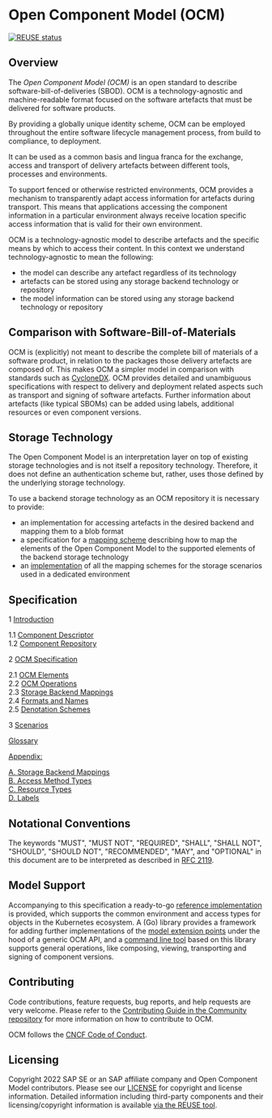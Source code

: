 # Open Component Model (OCM)

[![REUSE status](https://api.reuse.software/badge/github.com/open-component-model/ocm-spec)](https://api.reuse.software/info/github.com/open-component-model/ocm-spec)

## Overview

The _Open Component Model (OCM)_ is an open standard to describe software-bill-of-deliveries (SBOD). OCM is a technology-agnostic and machine-readable format focused on the software artefacts that must be delivered for software products.

By providing a globally unique identity scheme, OCM can be employed throughout the entire software lifecycle management process, from build to compliance, to deployment.

It can be used as a common basis and lingua franca for the exchange, access and
transport of delivery artefacts between different tools, processes and environments.

To support fenced or otherwise restricted environments, OCM provides a mechanism to transparently adapt access information for artefacts during transport. This means that applications accessing the component information in a particular environment always receive location specific access information that is valid for their own environment.

OCM is a technology-agnostic model to describe artefacts and the specific means by which to access their content. In this context we understand technology-agnostic to mean the following:

- the model can describe any artefact regardless of its technology
- artefacts can be stored using any storage backend technology or repository
- the model information can be stored using any storage backend technology or repository

## Comparison with Software-Bill-of-Materials

OCM is (explicitly) not meant to describe the complete bill of materials of a software product,
in relation to the packages those delivery artefacts are composed of. This makes OCM a simpler model in comparison with standards such as [CycloneDX](https://cyclonedx.org/). OCM provides detailed and unambiguous specifications with respect to delivery and deployment related aspects such as transport and signing of software artefacts. Further information about artefacts (like typical SBOMs) can be added using labels, additional resources or even
component versions.

## Storage Technology

The Open Component Model is an interpretation layer on top of existing storage technologies and is not itself a repository technology. Therefore, it does not define an authentication scheme but, rather, uses those defined by the underlying storage technology.

To use a backend storage technology as an OCM repository it is necessary to provide:

- an implementation for accessing artefacts in the desired backend and mapping them to a blob format
- a specification for a [mapping scheme](doc/specification/mapping/README.md)
  describing how to map the elements of the Open Component Model to the supported
  elements of the backend storage technology
- an [implementation](doc/specification/operations/README.md) of all the mapping
  schemes for the storage scenarios used in a dedicated environment

## Specification

1 [Introduction](doc/introduction/README.md)

1.1 [Component Descriptor](doc/introduction/01_component_descriptor.md)<br>
1.2 [Component Repository](doc/introduction/02_component_repository.md)<br>

2 [OCM Specification](doc/specification/README.md)

2.1 [OCM Elements](doc/specification/elements/README.md) <br>
2.2 [OCM Operations](doc/specification/operations/README.md) <br>
2.3 [Storage Backend Mappings](doc/specification/mapping/README.md) <br>
2.4 [Formats and Names](doc/specification/formats/README.md) <br>
2.5 [Denotation Schemes](doc/specification/denotations/README.md) <br>

3 [Scenarios](doc/scenarios/README.md) <br>

[Glossary](doc/glossary.md) <br>

[Appendix:](doc/appendix/README.md) <br>

[A. Storage Backend Mappings](doc/appendix/A/README.md) <br>
[B. Access Method Types](doc/appendix/B/README.md) <br>
[C. Resource Types](doc/appendix/C/README.md) <br>
[D. Labels](doc/appendix/D/README.md) <br>

## Notational Conventions

The keywords "MUST", "MUST NOT", "REQUIRED", "SHALL", "SHALL NOT", "SHOULD", "SHOULD NOT", "RECOMMENDED", "MAY",
and "OPTIONAL" in this document are to be interpreted as described in [RFC 2119](https://www.rfc-editor.org/info/rfc2119).

## Model Support

Accompanying to this specification a ready-to-go [reference implementation](https://github.com/open-component-model/ocm)
is provided, which supports the common environment and access types for objects
in the Kubernetes ecosystem. A (Go) library provides a framework for
adding further implementations of the [model extension points](doc/appendix/README.md) under the hood
of a generic OCM API, and a [command line tool](https://github.com/open-component-model/ocm/blob/main/docs/reference/ocm.md)
based on this library supports general operations, like composing, viewing,
transporting and signing of component versions.

## Contributing

Code contributions, feature requests, bug reports, and help requests are very welcome. Please refer to the [Contributing Guide in the Community repository](https://github.com/open-component-model/community/blob/main/CONTRIBUTING.md) for more information on how to contribute to OCM.

OCM follows the [CNCF Code of Conduct](https://github.com/cncf/foundation/blob/main/code-of-conduct.md).

## Licensing

Copyright 2022 SAP SE or an SAP affiliate company and Open Component Model contributors.
Please see our [LICENSE](LICENSE) for copyright and license information.
Detailed information including third-party components and their licensing/copyright information is available [via the REUSE tool](https://api.reuse.software/info/github.com/open-component-model/ocm-spec).
